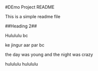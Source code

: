 #DEmo Project README

This is a simple readme file

##Heading 2##

Hulululu bc

ke jingur aar par bc

the day was young and the night was crazy

hulululu hulululu
